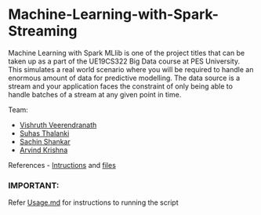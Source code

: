 # Machine-Learning-with-Spark-Streaming
Machine Learning with Spark MLlib is one of the project titles that can be taken up as a part of the UE19CS322 Big Data course at PES University. This simulates a real world scenario where you will be required to handle an enormous amount of data for predictive modelling. The data source is a stream and your application faces the constraint of only being able to handle batches of a stream at any given point in time.

Team:

* [Vishruth Veerendranath](https://github.com/vishruth-v)
* [Suhas Thalanki](https://github.com/thesuhas)
* [Sachin Shankar](https://github.com/sach-12)
* [Arvind Krishna](https://github.com/ArvindAROO)


References - [Intructions](https://cloud-computing-big-data.github.io/mlss.html) and [files](https://drive.google.com/drive/folders/1hKe06r4TYxqQOwEOUrk6i9e15Vt2EZGC)

### IMPORTANT:

Refer [Usage.md](/docs/Usage.md) for instructions to running the script
